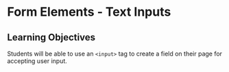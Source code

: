 # Form Elements - Text Inputs

## Learning Objectives
Students will be able to use an `<input>` tag to create a field on their page for accepting user input.